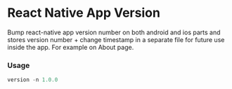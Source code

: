 # React Native App Version

Bump react-native app version number on both android and ios parts and stores version number + change
timestamp in a separate file for future use inside the app. For example on About page.

### Usage

``` js
version -n 1.0.0
```